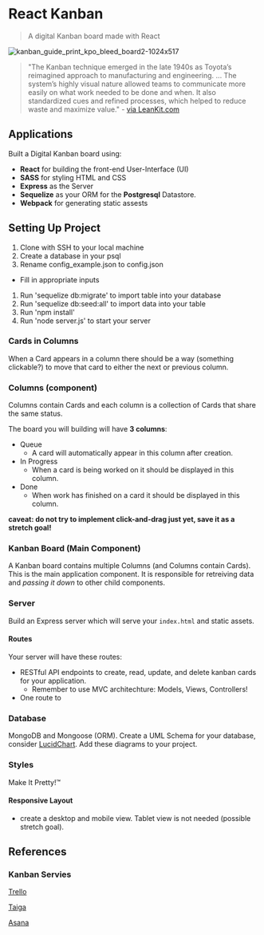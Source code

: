 # React Kanban
> A digital Kanban board made with React

![kanban_guide_print_kpo_bleed_board2-1024x517](http://i.imgur.com/NhbC7rd.png)

> "The Kanban technique emerged in the late 1940s as Toyota’s reimagined approach to manufacturing and engineering. ... The system’s highly visual nature allowed teams to communicate more easily on what work needed to be done and when. It also standardized cues and refined processes, which helped to reduce waste and maximize value." - [via LeanKit.com](http://leankit.com/learn/kanban/kanban-board/)

## Applications
Built a Digital Kanban board using:
- **React** for building the front-end User-Interface (UI)
- **SASS** for styling HTML and CSS
- **Express** as the Server
- **Sequelize** as your ORM for the **Postgresql** Datastore.
- **Webpack** for generating static assests


## Setting Up Project

1. Clone with SSH to your local machine
1. Create a database in your psql
1. Rename config_example.json to config.json
  - Fill in appropriate inputs
1. Run 'sequelize db:migrate' to import table into your database
1. Run 'sequelize db:seed:all' to import data into your table
1. Run 'npm install'
1. Run 'node server.js' to start your server

### Cards in Columns
When a Card appears in a column there should be a way (something clickable?) to move that card to either the next or previous column.


### Columns (component)
Columns contain Cards and each column is a collection of Cards that share the same status.

The board you will building will have **3 columns**:
  - Queue
    - A card will automatically appear in this column after creation.
  - In Progress
    - When a card is being worked on it should be displayed in this column.
  - Done
    - When work has finished on a card it should be displayed in this column.

**caveat: do not try to implement click-and-drag just yet, save it as a stretch goal!**

### Kanban Board (Main Component)
A Kanban board contains multiple Columns (and Columns contain Cards). This is the main application component. It is responsible for retreiving data and *passing it down* to other child components.

### Server
Build an Express server which will serve your `index.html` and static assets.

#### Routes

Your server will have these routes:
  - RESTful API endpoints to create, read, update, and delete kanban cards for your application.
    - Remember to use MVC architechture: Models, Views, Controllers!
  - One route to

### Database
MongoDB and Mongoose (ORM). Create a UML Schema for your database, consider [LucidChart](https://www.lucidchart.com/). Add these diagrams to your project.

### Styles
Make It Pretty!™

#### Responsive Layout
- create a desktop and mobile view. Tablet view is not needed (possible stretch goal).

## References

### Kanban Servies

[Trello](http://www.trello.com)

[Taiga](http://www.taiga.io)

[Asana](http://www.asana.com)

